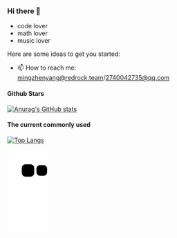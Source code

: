 ### Hi there 👋

<!--
**Ming-z-y/Ming-z-y** is a ✨ _special_ ✨ repository because its `README.md` (this file) appears on your GitHub profile.
-->

* code lover
* math lover
* music lover

Here are some ideas to get you started:

<!-- - 🔭 I’m currently working on ... -->
<!-- - 🌱 I’m currently learning ... -->
<!-- - 👯 I’m looking to collaborate on ... -->
<!-- - 🤔 I’m looking for help with ... -->
<!-- - 💬 Ask me about ... -->
- 📫 How to reach me: mingzhenyang@redrock.team/2740042735@qq.com
<!-- - 😄 Pronouns: ... -->
<!-- - ⚡ Fun fact: ... -->

#### Github Stars
[![Anurag's GitHub stats](https://github-readme-stats.vercel.app/api?username=Ming-z-y&count_private=true)](https://github.com/anuraghazra/github-readme-stats)

#### The current commonly used
[![Top Langs](https://github-readme-stats.vercel.app/api/top-langs/?username=Ming-z-y)](https://github.com/anuraghazra/github-readme-stats)


![](https://raw.githubusercontent.com/Ming-z-y/Ming-z-y/main/assets/github-contribution-grid-snake.svg)
